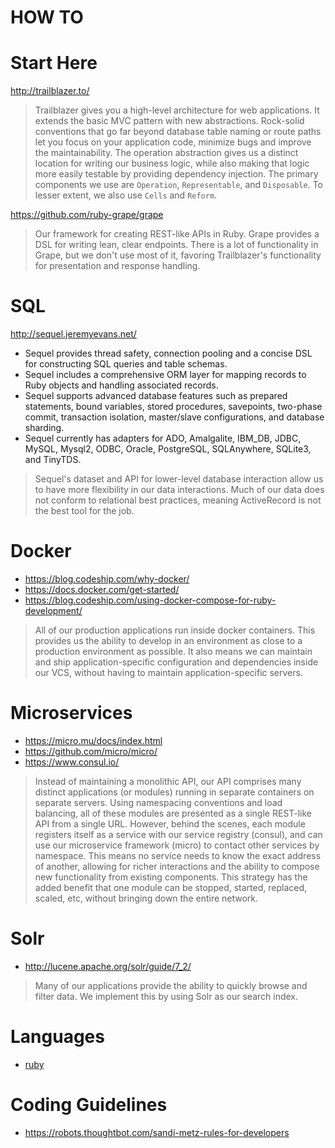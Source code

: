 HOW TO
======

# Start Here
http://trailblazer.to/
> Trailblazer gives you a high-level architecture for web applications. It extends the basic MVC pattern with new
abstractions. Rock-solid conventions that go far beyond database table naming or route paths let you focus on your
application code, minimize bugs and improve the maintainability. The operation abstraction gives us a distinct location
for writing our business logic, while also making that logic more easily testable by providing dependency injection. The
primary components we use are `Operation`, `Representable`, and `Disposable`. To lesser extent, we also use `Cells` and
`Reform`.

https://github.com/ruby-grape/grape
> Our framework for creating REST-like APIs in Ruby. Grape provides a DSL for writing lean, clear endpoints. There is a
lot of functionality in Grape, but we don't use most of it, favoring Trailblazer's functionality for presentation and
response handling.

# SQL
http://sequel.jeremyevans.net/
- Sequel provides thread safety, connection pooling and a concise DSL for constructing SQL queries and table schemas.
- Sequel includes a comprehensive ORM layer for mapping records to Ruby objects and handling associated records.
- Sequel supports advanced database features such as prepared statements, bound variables, stored procedures, savepoints, two-phase commit, transaction isolation, master/slave configurations, and database sharding.
- Sequel currently has adapters for ADO, Amalgalite, IBM_DB, JDBC, MySQL, Mysql2, ODBC, Oracle, PostgreSQL, SQLAnywhere, SQLite3, and TinyTDS.

> Sequel's dataset and API for lower-level database interaction allow us to have more flexibility in our data
interactions. Much of our data does not conform to relational best practices, meaning ActiveRecord is not the best tool
for the job.

# Docker
- https://blog.codeship.com/why-docker/
- https://docs.docker.com/get-started/
- https://blog.codeship.com/using-docker-compose-for-ruby-development/

> All of our production applications run inside docker containers. This provides us the ability to develop in an
environment as close to a production environment as possible. It also means we can maintain and ship
application-specific configuration and dependencies inside our VCS, without having to maintain application-specific
servers.

# Microservices
- https://micro.mu/docs/index.html
- https://github.com/micro/micro/
- https://www.consul.io/

> Instead of maintaining a monolithic API, our API comprises many distinct applications (or modules) running in separate
containers on separate servers. Using namespacing conventions and load balancing, all of these modules are presented as
a single REST-like API from a single URL. However, behind the scenes, each module registers itself as a service with our
service registry (consul), and can use our microservice framework (micro) to contact other services by namespace. This
means no service needs to know the exact address of another, allowing for richer interactions and the ability to compose
new functionality from existing components. This strategy has the added benefit that one module can be stopped, started,
replaced, scaled, etc, without bringing down the entire network.

# Solr
- http://lucene.apache.org/solr/guide/7_2/

> Many of our applications provide the ability to quickly browse and filter data. We implement this by using Solr as our
search index.

# Languages

- [ruby]('./ruby.md')

# Coding Guidelines
- https://robots.thoughtbot.com/sandi-metz-rules-for-developers
